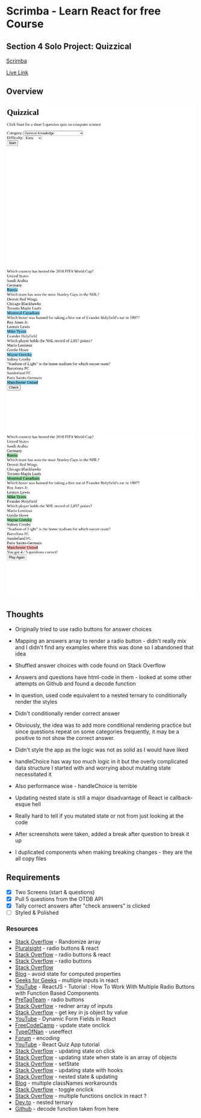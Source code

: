 # Scrimba - Learn React for free Course
## Section 4 Solo Project: Quizzical

[Scrimba](https://scrimba.com/learn/learnreact/section-4-solo-project-co24f49bea8aace7c174082c8)

[Live Link](https://jdegand.github.io/quizzical)

## Overview

![](quizzical-homepage.png)
![](quizzical-selection.png)
![](quizzical-scoring.png)

## Thoughts 

- Originally tried to use radio buttons for answer choices
- Mapping an answers array to render a radio button - didn't really mix and I didn't find any examples where this was done so I abandoned that idea

- Shuffled answer choices with code found on Stack Overflow

- Answers and questions have html-code in them - looked at some other attempts on Github and found a decode function

- In question, used code equivalent to a nested ternary to conditionally render the styles

- Didn't conditionally render correct answer 
- Obviously, the idea was to add more conditional rendering practice but since questions repeat on some categories frequently, it may be a positive to not show the correct answer.

- Didn't style the app as the logic was not as solid as I would have liked
- handleChoice has way too much logic in it but the overly complicated data structure I started with and worrying about mutating state necessitated it
- Also performance wise - handleChoice is terrible

- Updating nested state is still a major disadvantage of React ie callback-esque hell
- Really hard to tell if you mutated state or not from just looking at the code

- After screenshots were taken,  added a break after question to break it up

- I duplicated components when making breaking changes - they are the all copy files

## Requirements 

- [x] Two Screens (start & questions)
- [x] Pull 5 questions from the OTDB API
- [x] Tally correct answers after "check answers" is clicked
- [ ] Styled & Polished

### Resources

- [Stack Overflow](https://stackoverflow.com/questions/2450954/how-to-randomize-shuffle-a-javascript-array) - Randomize array
- [Pluralsight](https://www.pluralsight.com/guides/how-to-use-radio-buttons-in-reactjs) - radio buttons & react
- [Stack Overflow](https://stackoverflow.com/questions/27784212/how-to-use-radio-buttons-in-reactjs) - radio buttons & react
- [Stack Overflow](https://stackoverflow.com/questions/48014390/how-to-handle-multiple-radio-button-groups-in-one-component-in-reactjs) - radio buttons
- [Stack Overflow](https://stackoverflow.com/questions/53051065/how-to-pass-multiple-values-of-selected-radio-button-in-react-js)
- [Blog](https://prateeksurana.me/blog/why-you-should-avoid-using-state-for-computed-properties/) - avoid state for computed properties
- [Geeks for Geeks](https://www.geeksforgeeks.org/how-to-handle-multiple-input-field-in-react-form-with-a-single-function/) - multiple inputs in react
- [YouTube](https://www.youtube.com/watch?v=zdhcxmugQYc) - ReactJS - Tutorial : How To Work With Multiple Radio Buttons with Function Based Components
- [PreTagTeam](https://pretagteam.com/question/setting-values-from-radio-buttons-generated-with-map-in-react-js) - radio buttons
- [Stack Overflow](https://stackoverflow.com/questions/34321128/render-array-of-inputs-in-react) - redner array of inputs
- [Stack Overflow](https://stackoverflow.com/questions/9907419/how-to-get-a-key-in-a-javascript-object-by-its-value) - get key in js object by value
- [YouTube](https://www.youtube.com/watch?v=zgKH12s_95A) - Dynamic Form Fields in React
- [FreeCodeCamp](https://www.freecodecamp.org/news/updating-state-from-child-component-onclick/) - update state onclick
- [TypeOfNan](https://typeofnan.dev/how-to-prevent-useeffect-from-running-on-mount-in-react/) - useeffect
- [Forum](https://forums.pixeltailgames.com/t/encoding-issues-in-questions-answers/34751/2) - encoding
- [YouTube](https://www.youtube.com/watch?v=ETNv7en7DBU) - React Quiz App tutorial
- [Stack Overflow](https://stackoverflow.com/questions/37828867/react-update-state-on-click) - updating state on click
- [Stack Overflow](https://stackoverflow.com/questions/37662708/react-updating-state-when-state-is-an-array-of-objects) - updating state when state is an array of objects
- [Stack Overflow](https://stackoverflow.com/questions/29537299/react-how-to-update-state-item1-in-state-using-setstate) - setState 
- [Stack Overflow](https://stackoverflow.com/questions/55987953/how-do-i-update-states-onchange-in-an-array-of-object-in-react-hooks) - updating state with hooks
- [Stack Overflow](https://stackoverflow.com/questions/43040721/how-to-update-nested-state-properties-in-react) - nested state & updating
- [Blog](https://nikitahl.com/how-to-assign-multiple-classes-in-react/) - multiple classNames workarounds
- [Stack Overflow](https://stackoverflow.com/questions/42630473/react-toggle-class-onclick) - toggle onclick
- [Stack Overflow](https://stackoverflow.com/questions/26069238/call-multiple-functions-onclick-reactjs) - multiple functions onclick in react ?
- [Dev.to](https://dev.to/samba_code/nested-ternary-statements-in-react-jsx-35kp) - nested ternary
- [Github](https://github.com/santivdt/quizzical/blob/2d90b75943bc180b620eec874ad1661803353a0b/utils/helpers.js#L1) - decode function taken from here